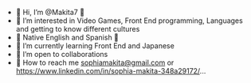 - 👋 Hi, I’m @Makita7 👧
- 👀 I’m interested in Video Games, Front End programming, Languages and getting to know different cultures
- 📢 Native English and Spanish 👅
- 🌱 I’m currently learning Front End and Japanese
- 💞️ I’m open to collaborations 
- 📲 How to reach me sophiamakita@gmail.com or https://www.linkedin.com/in/sophia-makita-348a29172/...

<!---
Makita7/Makita7 is a ✨ special ✨ repository because its `README.md` (this file) appears on your GitHub profile.
You can click the Preview link to take a look at your changes.
--->
